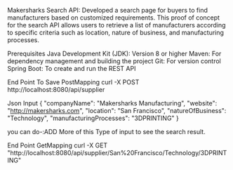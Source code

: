 Makersharks Search API:
Developed a search page for buyers to find manufacturers based on customized requirements. This proof of concept for the search API allows users to retrieve a list of manufacturers according to specific criteria such as location, nature of business, and manufacturing processes.

Prerequisites
Java Development Kit (JDK): Version 8 or higher
Maven: For dependency management and building the project
Git: For version control
Spring Boot: To create and run the REST API


End Point To Save 
PostMapping
curl -X POST http://localhost:8080/api/supplier 

Json Input
{
    "companyName": "Makersharks Manufacturing",
    "website": "http://makersharks.com",
    "location": "San Francisco",
    "natureOfBusiness": "Technology",
    "manufacturingProcesses": "3DPRINTING"
  }

you can do-:ADD More of this Type of input to see the search result.


End Point
GetMapping
curl -X GET "http://localhost:8080/api/supplier/San%20Francisco/Technology/3DPRINTING"




